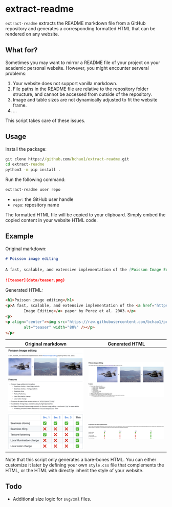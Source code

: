 # extract-readme
`extract-readme` extracts the README markdown file from a GitHub repository and generates a corresponding formatted HTML that can be rendered on any website.

## What for?
Sometimes you may want to mirror a README file of your project on your academic personal website. However, you might encounter serveral problems:

1. Your website does not support vanilla markdown.
2. File paths in the README file are relative to the repository folder structure, and cannot be accessed from outside of the repository.
3. Image and table sizes are not dynamically adjusted to fit the website frame.
4. ...

This script takes care of these issues.

## Usage
Install the package:
```cmd
git clone https://github.com/bchao1/extract-readme.git
cd extract-readme 
python3 -m pip install .
```

Run the following command:
```cmd
extract-readme user repo
```

- `user`: the GitHub user handle
- `repo`: repository name

The formatted HTML file will be copied to your clipboard. Simply embed the copied content in your website HTML code. 

## Example
Original markdown:
```markdown
# Poisson image editing

A fast, scalable, and extensive implementation of the [Poisson Image Editing](https://dl.acm.org/doi/10.1145/882262.882269) paper by Perez et al. 2003.

![teaser](data/teaser.png)
```

Generated HTML:
```html
<h1>Poisson image editing</h1>
<p>A fast, scalable, and extensive implementation of the <a href="https://dl.acm.org/doi/10.1145/882262.882269">Poisson
        Image Editing</a> paper by Perez et al. 2003.</p>
<p>
<p align="center"><img src="https://raw.githubusercontent.com/bchao1/poisson-image-editing/master/data/teaser.png"
        alt="teaser" width="80%" /></p>
</p>
```

|Original markdown|Generated HTML|
|---|---|
|![](images/md_title.png)|![](images/html_title.png)|
|![](images/md_table.png)|![](images/html_table.png)|

Note that this script only generates a bare-bones HTML. You can either customize it later by defining your own `style.css` file that complements the HTML, or the HTML with directly inherit the style of your website.

## Todo
- Additional size logic for `svg/xml` files. 